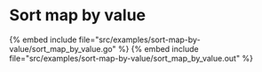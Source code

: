 # Sort map by value

{% embed include file="src/examples/sort-map-by-value/sort_map_by_value.go" %}
{% embed include file="src/examples/sort-map-by-value/sort_map_by_value.out" %}


